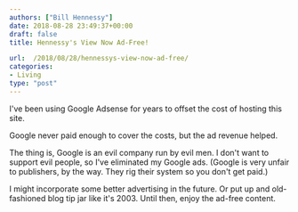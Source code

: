 ```yaml
---
authors: ["Bill Hennessy"]
date: 2018-08-28 23:49:37+00:00
draft: false
title: Hennessy's View Now Ad-Free!

url:  /2018/08/28/hennessys-view-now-ad-free/
categories:
- Living
type: "post"
---
```


I've been using Google Adsense for years to offset the cost of hosting this site.

Google never paid enough to cover the costs, but the ad revenue helped.

The thing is, Google is an evil company run by evil men. I don't want to support evil people, so I've eliminated my Google ads. (Google is very unfair to publishers, by the way. They rig their system so you don't get paid.)

I might incorporate some better advertising in the future. Or put up and old-fashioned blog tip jar like it's 2003. Until then, enjoy the ad-free content.
